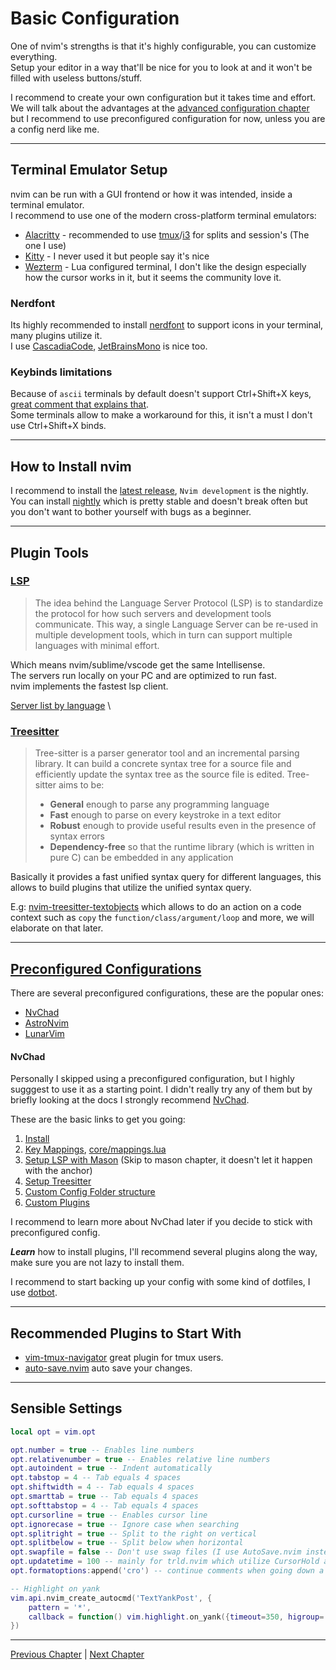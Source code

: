 # Basic Configuration
One of nvim's strengths is that it's highly configurable, you can customize everything. \
Setup your editor in a way that'll be nice for you to look at and it won't be filled with useless buttons/stuff.

I recommend to create your own configuration but it takes time and effort. \
We will talk about the advantages at the [advanced configuration chapter](https://github.com/ofirgall/learn-nvim/blob/master/chapters/08-advanced-config.md) but I recommend to use preconfigured configuration for now, unless you are a config nerd like me.

---

## Terminal Emulator Setup
nvim can be run with a GUI frontend or how it was intended, inside a terminal emulator. \
I recommend to use one of the modern cross-platform terminal emulators:

* [Alacritty](https://github.com/alacritty/alacritty) - recommended to use [tmux](https://github.com/tmux/tmux)/[i3](https://github.com/i3/i3) for splits and session's (The one I use)
* [Kitty](https://github.com/kovidgoyal/kitty) - I never used it but people say it's nice
* [Wezterm](https://github.com/wez/wezterm) - Lua configured terminal, I don't like the design especially how the cursor works in it, but it seems the community love it.

### Nerdfont
Its highly recommended to install [nerdfont](https://www.nerdfonts.com/) to support icons in your terminal, many plugins utilize it. \
I use [CascadiaCode](https://www.programmingfonts.org/#cascadia-code), [JetBrainsMono](https://www.programmingfonts.org/#jetbrainsmono) is nice too.

### Keybinds limitations
Because of `ascii` terminals by default doesn't support Ctrl+Shift+X keys, [great comment that explains that](https://github.com/tmux/tmux/issues/674#issuecomment-263157843). \
Some terminals allow to make a workaround for this, it isn't a must I don't use Ctrl+Shift+X binds.

--- 

## How to Install nvim
I recommend to install the [latest release](https://github.com/neovim/neovim/releases), `Nvim development` is the nightly. \
You can install [nightly](https://github.com/neovim/neovim/releases/tag/nightly) which is pretty stable and doesn't break often but you don't want to bother yourself with bugs as a beginner.

---

## Plugin Tools

### [LSP](https://microsoft.github.io/language-server-protocol/)
> The idea behind the Language Server Protocol (LSP) is to standardize the protocol for how such servers and development tools communicate. This way, a single Language Server can be re-used in multiple development tools, which in turn can support multiple languages with minimal effort.

Which means nvim/sublime/vscode get the same Intellisense. \
The servers run locally on your PC and are optimized to run fast. \
nvim implements the fastest lsp client.

[Server list by language](https://microsoft.github.io/language-server-protocol/implementors/servers/) \

### [Treesitter](https://github.com/nvim-treesitter/nvim-treesitter)
> Tree-sitter is a parser generator tool and an incremental parsing library. It can build a concrete syntax tree for a source file and efficiently update the syntax tree as the source file is edited. Tree-sitter aims to be:
> * **General** enough to parse any programming language
> * **Fast** enough to parse on every keystroke in a text editor
> * **Robust** enough to provide useful results even in the presence of syntax errors
> * **Dependency-free** so that the runtime library (which is written in pure C) can be embedded in any application

Basically it provides a fast unified syntax query for different languages, this allows to build plugins that utilize the unified syntax query.

E.g: [nvim-treesitter-textobjects](https://github.com/nvim-treesitter/nvim-treesitter-textobjects) which allows to do an action on a code context such as `copy` the `function/class/argument/loop` and more, we will elaborate on that later.

---

## [Preconfigured Configurations](https://github.com/rockerBOO/awesome-neovim#preconfigured-configuration)
There are several preconfigured configurations, these are the popular ones:
* [NvChad](https://github.com/NvChad/NvChad)
* [AstroNvim](https://github.com/AstroNvim/AstroNvim)
* [LunarVim](https://github.com/LunarVim/LunarVim)

#### NvChad
Personally I skipped using a preconfigured configuration, but I highly sugggest to use it as a starting point. I didn't really try any of them but by briefly looking at the docs I strongly recommend [NvChad](https://github.com/NvChad/NvChad).

These are the basic links to get you going:
1. [Install](https://nvchad.github.io/quickstart/install)
1. [Key Mappings](https://nvchad.github.io/config/Mappings), [core/mappings.lua](https://github.com/NvChad/NvChad/blob/main/lua/core/mappings.lua)
1. [Setup LSP with Mason](https://nvchad.github.io/config/Lsp%20stuff) (Skip to mason chapter, it doesn't let it happen with the anchor)
1. [Setup Treesitter](https://nvchad.github.io/quickstart/post-install#install-treesitter-parsers)
1. [Custom Config Folder structure](https://nvchad.github.io/config/Walkthrough#structure)
1. [Custom Plugins](https://nvchad.github.io/config/plugins)

I recommend to learn more about NvChad later if you decide to stick with preconfigured config.

_**Learn**_ how to install plugins, I'll recommend several plugins along the way, make sure you are not lazy to install them.

I recommend to start backing up your config with some kind of dotfiles, I use [dotbot](https://github.com/anishathalye/dotbot).

---

## Recommended Plugins to Start With
* [vim-tmux-navigator](https://github.com/christoomey/vim-tmux-navigator) great plugin for tmux users.
* [auto-save.nvim](https://github.com/Pocco81/auto-save.nvim) auto save your changes.

---

## Sensible Settings
```lua
local opt = vim.opt

opt.number = true -- Enables line numbers
opt.relativenumber = true -- Enables relative line numbers
opt.autoindent = true -- Indent automatically
opt.tabstop = 4 -- Tab equals 4 spaces
opt.shiftwidth = 4 -- Tab equals 4 spaces
opt.smarttab = true -- Tab equals 4 spaces
opt.softtabstop = 4 -- Tab equals 4 spaces
opt.cursorline = true -- Enables cursor line
opt.ignorecase = true -- Ignore case when searching
opt.splitright = true -- Split to the right on vertical
opt.splitbelow = true -- Split below when horizontal
opt.swapfile = false -- Don't use swap files (I use AutoSave.nvim instead)
opt.updatetime = 100 -- mainly for trld.nvim which utilize CursorHold autocmd
opt.formatoptions:append('cro') -- continue comments when going down a line, hit C-u to remove the added comment prefix

-- Highlight on yank
vim.api.nvim_create_autocmd('TextYankPost', {
	pattern = '*',
	callback = function() vim.highlight.on_yank({timeout=350, higroup='Visual'}) end
})
```

---

[Previous Chapter](./01-the-vim-language.md) | [Next Chapter](./03-movements-and-operators.md)
